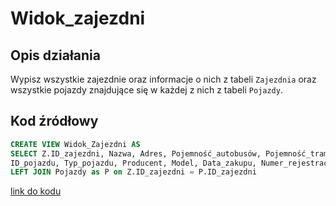 # Widok_zajezdni

## Opis działania

Wypisz wszystkie zajezdnie oraz informacje o nich z tabeli `Zajezdnia` oraz wszystkie pojazdy znajdujące się w każdej z nich z tabeli `Pojazdy`.

## Kod źródłowy

```sql
CREATE VIEW Widok_Zajezdni AS
SELECT Z.ID_zajezdni, Nazwa, Adres, Pojemność_autobusów, Pojemność_tramwajów, Liczba_autobusów, Liczba_tramwajów,
ID_pojazdu, Typ_pojazdu, Producent, Model, Data_zakupu, Numer_rejestracyjny FROM Zajezdnie as Z
LEFT JOIN Pojazdy as P on Z.ID_zajezdni = P.ID_zajezdni
```

[link do kodu](../../views/Widok_Zajezdni.sql)
